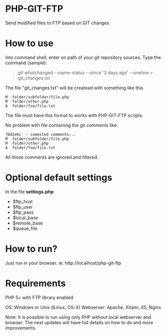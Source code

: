 PHP-GIT-FTP
===========

Send modified files to FTP based on GIT changes


How to use
===========

Into command shell, enter on path of your git repository sources.
Type the command (sample):

> git whatchanged --name-status --since '3 days ago' --oneline > git_changes.txt


The file "git_changes.txt" will be createad with something like this

```
M  folder/subfolder/file.php
M  folder/other.php
A  folder/foo/file.txt
```


The file must have this format to works with PHP-GIT-FTP scripts.

No problem with file containing the git comments like:

```
7bd2e6c  - commited comments...
M  folder/subfolder/file.php
M  folder/other.php
A  folder/foo/file.txt
```

All those comments are ignored and filtered.




Optional default settings
===========

In the file **settings.php**:

* $ftp_host
* $ftp_user
* $ftp_pass
* $local_base
* $remote_base
* $queue_file



How to run?
===========

Just run in your browser.
ie: http://localhost/php-git-ftp



Requirements
===========
PHP 5+ with FTP library enabled

OS: Windows or Unix (lLinux, OS-X)
Webserver: Apache, Xitami, IIS, Nginx

Note: It is possible to run using only PHP without local webserver and browser.
The next updates will have full details on how to do and more improvements.
